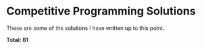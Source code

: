# Competitive Programming Solutions

These are some of the solutions I have written up to this point.

**Total: $61$**
